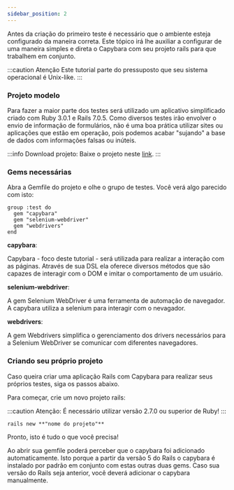 ```yaml
---
sidebar_position: 2
---
```

Antes da criação do primeiro teste é necessário que o ambiente esteja configurado da maneira correta. Este tópico irá lhe auxiliar a configurar de uma maneira simples e direta o Capybara com seu projeto rails para que trabalhem em conjunto.

:::caution Atenção
Este tutorial parte do pressuposto que seu sistema operacional é Unix-like.
:::

### Projeto modelo

Para fazer a maior parte dos testes será utilizado um aplicativo simplificado criado com Ruby 3.0.1 e Rails 7.0.5. Como diversos testes irão envolver o envio de informação de formulários, não é uma boa prática utilizar sites ou aplicações que estão em operação, pois podemos acabar "sujando" a base de dados com informações falsas ou inúteis.

:::info Download projeto:
Baixe o projeto neste [link](https://github.com/Phill9242/capybara-tests.git). 
:::

### Gems necessárias

Abra a Gemfile do projeto e olhe o grupo de testes. Você verá algo parecido com isto:

```
group :test do
  gem "capybara"
  gem "selenium-webdriver"
  gem "webdrivers"
end
```

**capybara**:

Capybara - foco deste tutorial - será utilizada para realizar a interação com as páginas. Através de sua DSL ela oferece diversos métodos que são capazes de interagir com o DOM e imitar o comportamento de um usuário.

**selenium-webdriver**:

A gem Selenium WebDriver é uma ferramenta de automação de navegador. A capybara utiliza a selenium para interagir com o nevagador.

**webdrivers**:

A gem Webdrivers simplifica o gerenciamento dos drivers necessários para a Selenium WebDriver se comunicar com diferentes navegadores.



### Criando seu próprio projeto

Caso queira criar uma aplicação Rails com Capybara para realizar seus próprios testes, siga os passos abaixo.

Para começar, crie um novo projeto rails:

:::caution Atenção:
É necessário utilizar versão 2.7.0 ou superior de Ruby!
:::

```
rails new **"nome do projeto"**
```

Pronto, isto é tudo o que você precisa!

Ao abrir sua gemfile poderá perceber que o capybara foi adicionado automaticamente. Isto porque a partir da versão 5 do Rails o capybara é instalado por padrão em conjunto com estas outras duas gems. Caso sua versão do Rails seja anterior, você deverá adicionar o capybara manualmente.

